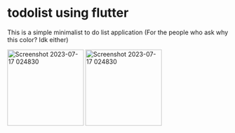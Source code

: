 # todolist using flutter

This is a simple minimalist to do list application
(For the people who ask why this color? Idk either)

<img width="174" alt="Screenshot 2023-07-17 024830" src="https://github.com/Reavset/todolist/assets/109836352/0a035c48-1c32-46a4-b669-7dc4d583bba5">

<img width="174" alt="Screenshot 2023-07-17 024830" src="https://github.com/Reavset/todolist/assets/109836352/94b1a378-8baa-4d29-9cd9-a8910a183cf2">




